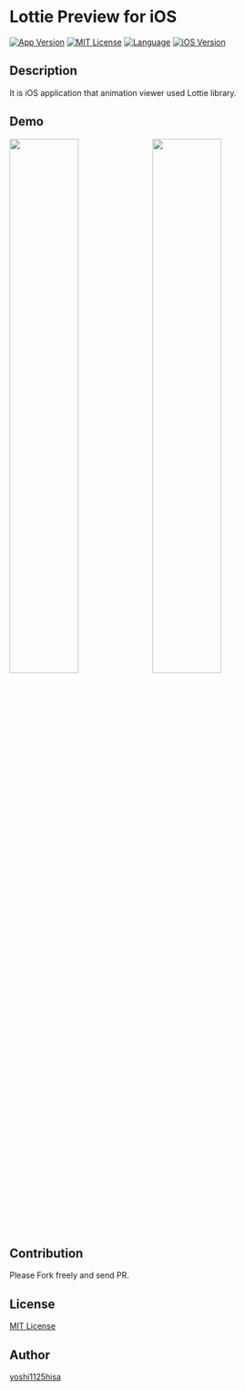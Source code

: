 # Lottie Preview for iOS

[![App Version](https://img.shields.io/badge/version-0.0.1-orange.svg?style=flat)](APP_VERSION)
[![MIT License](http://img.shields.io/badge/license-MIT-blue.svg?style=flat)](LICENSE)
[![Language](https://img.shields.io/badge/language-Swift-green.svg?style=flat)](LANGUAGE)
[![iOS Version](https://img.shields.io/badge/iOS-10~-orange.svg?style=flat)](ANDROID_VERSION)

## Description
It is iOS application that animation viewer used Lottie library.

## Demo
<img src="https://github.com/yoshi1125hisa/ios-lottie-preview/blob/master/img/img1.png" width=49%>  <img src="https://github.com/yoshi1125hisa/ios-lottie-preview/blob/master/img/img2.png" width=49%>

## Contribution
Please Fork freely and send PR.

## License
[MIT License]()

## Author

[yoshi1125hisa](https://github.com/yoshi1125hisa)
